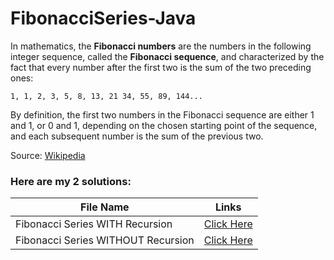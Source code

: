 # FibonacciSeries-Java


In mathematics, the **Fibonacci numbers** are the numbers in the following integer sequence, called the **Fibonacci sequence**, and characterized by the fact that every number after the first two is the sum of the two preceding ones:

    1, 1, 2, 3, 5, 8, 13, 21 34, 55, 89, 144...
    
By definition, the first two numbers in the Fibonacci sequence are either 1 and 1, or 0 and 1, depending on the chosen starting point of the sequence, and each subsequent number is the sum of the previous two.

Source: [Wikipedia](https://en.wikipedia.org/wiki/Fibonacci_number)

### Here are my 2 solutions:

| File Name | Links |
|---|---|
| Fibonacci Series WITH Recursion | [Click Here](https://github.com/itshally/FibonacciSeries-Java/blob/master/src/FibonacciSeriesWithRecursion.java) |
| Fibonacci Series WITHOUT Recursion| [Click Here](https://github.com/itshally/FibonacciSeries-Java/blob/master/src/FibonacciSeriesWithoutRecursion.java) |